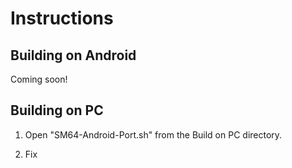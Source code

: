 # Instructions

## Building on Android

Coming soon!

## Building on PC

1. Open "SM64-Android-Port.sh" from the Build on PC directory.  

2. Fix

